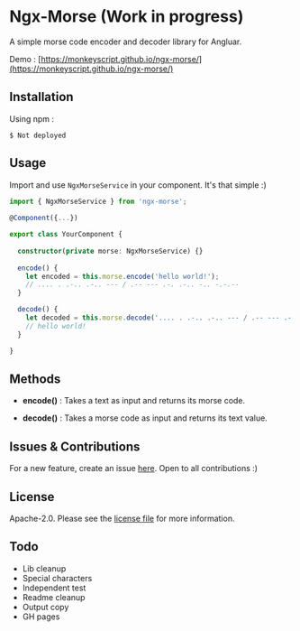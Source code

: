 # Ngx-Morse (Work in progress)

A simple morse code encoder and decoder library for Angluar.

Demo : [https://monkeyscript.github.io/ngx-morse/](https://monkeyscript.github.io/ngx-morse/)

## Installation

Using npm :

```
$ Not deployed
```

## Usage

Import and use `NgxMorseService` in your component. It's that simple :)

```typescript 
import { NgxMorseService } from 'ngx-morse';
 
@Component({...})

export class YourComponent {
  
  constructor(private morse: NgxMorseService) {}
 
  encode() {
    let encoded = this.morse.encode('hello world!');
    // .... . .-.. .-.. --- / .-- --- .-. .-.. -.. -.-.--
  }

  decode() {
    let decoded = this.morse.decode('.... . .-.. .-.. --- / .-- --- .-. .-.. -.. -.-.--');
    // hello world!
  }

}

```

## Methods

- **encode()** : Takes a text as input and returns its morse code.

- **decode()** : Takes a morse code as input and returns its text value.

## Issues & Contributions

For a new feature, create an issue [here](https://github.com/monkeyscript/ngx-morse/issues). Open to all contributions :)

## License 

Apache-2.0. Please see the [license file](https://github.com/monkeyscript/ngx-morse/blob/master/LICENSE) for more information.

## Todo

- Lib cleanup
- Special characters
- Independent test
- Readme cleanup
- Output copy
- GH pages